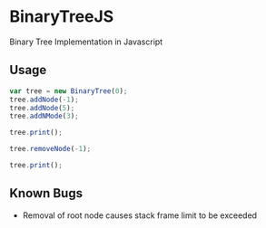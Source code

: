 # BinaryTreeJS
Binary Tree Implementation in Javascript

## Usage
```javascript
var tree = new BinaryTree(0);
tree.addNode(-1);
tree.addNode(5);
tree.addNMode(3);

tree.print();

tree.removeNode(-1);

tree.print();
```

## Known Bugs
* Removal of root node causes stack frame limit to be exceeded
